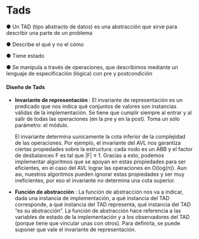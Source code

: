 # Tads
●  Un TAD (tipo abstracto de datos) es una abstracción que sirve para describir una
parte de un problema

● Describe el qué y no el cómo

● Tiene estado

● Se manipula a través de operaciones, que describimos mediante un lenguaje de especificación (lógica) con pre y postcondición

#### Diseño de Tads
* **Invariante de representación** : El invariante de representación es un predicado que nos indica qué conjuntos de valores son instancias válidas de la implementación. Se tiene que cumplir siempre al entrar y al salir de todas las operaciones (en la pre y en la post). Toma un sólo parámetro: el módulo.

  El invariante determina uunicamente la cota inferior de la complejidad de las operaciones. Por ejemplo, el invariante del AVL nos garantiza ciertas propiedades sobre la estructura: cada nodo es un ABB y el factor de desbalanceo F es tal que |F| ≤ 1. Gracias a esto, podemos implementar algoritmos que se apoyan en estas propiedades para ser eficientes, en el caso del AVL lograr las operaciones en O(log(n)). Aun ası, nuestros algoritmos pueden ignorar estas propiedades y ser muy ineficientes, por eso el invariante no determina una cota superior.

* **Función de abstracción** : La función de abstracción nos va a indicar, dada una instancia de implementación, a qué instancia del TAD corresponde, a qué instancia del TAD representa, qué instancia del TAD “es su abstracción”. La función de abstracción hace referencia a las variables de estado de la 
implementación y a los observadores del TAD (porque tiene que vincular unas con otros). Para definirla, se puede suponer que vale el invariante de representación.
